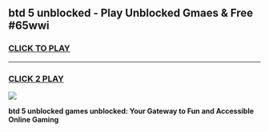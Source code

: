 
## btd 5 unblocked - Play Unblocked Gmaes & Free #65wwi
<h3>
<a href="https://news.freeplayer.one?title=btd_5_unblocked&ref=24F">CLICK TO PLAY</a></h3>
<hr>

<h3>
<a href="https://news.freeplayer.one?title=btd_5_unblocked&ref=24F">CLICK 2 PLAY</a>
  
</h3>

<a href="https://news.freeplayer.one?title=btd_5_unblocked&ref=24F/"><img src="https://clearcache.store/games.png"></a>


**btd 5 unblocked games unblocked: Your Gateway to Fun and Accessible Online Gaming**
